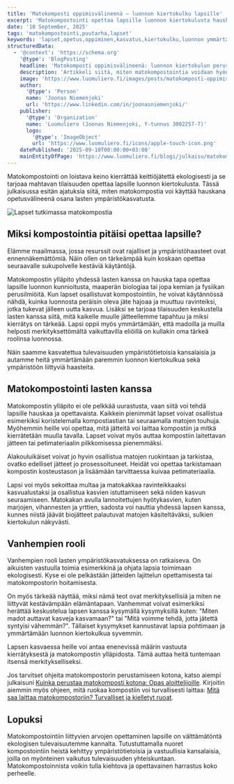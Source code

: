 ```yaml
---
title: 'Matokomposti oppimisvälineenä – luonnon kiertokulku lapsille'
excerpt: 'Matokompostointi opettaa lapsille luonnon kiertokulusta hauskalla tavalla. Tutustu vinkkeihin ja käytännön ideoihin.'
date: '10 September, 2025'
tags: 'matokompostointi,puutarha,lapset'
keywords: 'lapset,opetus,oppiminen,kasvatus,kiertokulku,luonnon ymmärtäminen,matokomposti,koulutus,ympäristökasvatus,kompostimadot,havainnollistaminen,kokeilu,harrastus,tiede,ekologia,ravinnekierto,kierrätys,käytännön oppiminen,työpaja,vanhemmat,yhteisö'
structuredData:
  - '@context': 'https://schema.org'
    '@type': 'BlogPosting'
    headline: 'Matokomposti oppimisvälineenä: luonnon kiertokulun perusteiden opettaminen lapsille'
    description: 'Artikkeli siitä, miten matokompostointia voidaan hyödyntää lasten ympäristökasvatuksessa ja luonnon kiertokulun opettamisessa käytännönläheisesti ja hauskasti.'
    image: 'https://www.luomuliero.fi/images/posts/matokomposti-oppimisvalineena-luonnon-kiertokulun-opettaminen-lapsille/lapset-ja-komposti-1200.jpg'
    author:
      '@type': 'Person'
      name: 'Joonas Niemenjoki'
      url: 'https://www.linkedin.com/in/joonasniemenjoki/'
    publisher:
      '@type': 'Organization'
      name: 'Luomuliero (Joonas Niemenjoki, Y-tunnus 3002257-7)'
      logo:
        '@type': 'ImageObject'
        url: 'https://www.luomuliero.fi/icons/apple-touch-icon.png'
    datePublished: '2025-09-10T00:00:00+03:00'
    mainEntityOfPage: 'https://www.luomuliero.fi/blogi/julkaisu/matokomposti-oppimisvalineena-luonnon-kiertokulun-opettaminen-lapsille'
---
```


Matokompostointi on loistava keino kierrättää keittiöjätettä ekologisesti ja se tarjoaa mahtavan tilaisuuden opettaa lapsille luonnon kiertokulusta. Tässä julkaisussa esitän ajatuksia siitä, miten matokompostia voi käyttää hauskana opetusvälineenä osana lasten ympäristökasvatusta.

<picture>
  <source srcset="/images/posts/matokomposti-oppimisvalineena-luonnon-kiertokulun-opettaminen-lapsille/lapset-ja-komposti-800.avif 800w, /images/posts/matokomposti-oppimisvalineena-luonnon-kiertokulun-opettaminen-lapsille/lapset-ja-komposti-1200.avif 1200w" type="image/avif">
  <source srcset="/images/posts/matokomposti-oppimisvalineena-luonnon-kiertokulun-opettaminen-lapsille/lapset-ja-komposti-800.webp 800w, /images/posts/matokomposti-oppimisvalineena-luonnon-kiertokulun-opettaminen-lapsille/lapset-ja-komposti-1200.webp 1200w" type="image/webp">
  <img src="/images/posts/matokomposti-oppimisvalineena-luonnon-kiertokulun-opettaminen-lapsille/lapset-ja-komposti-800.jpg" srcset="/images/posts/matokomposti-oppimisvalineena-luonnon-kiertokulun-opettaminen-lapsille/lapset-ja-komposti-800.jpg 800w, /images/posts/matokomposti-oppimisvalineena-luonnon-kiertokulun-opettaminen-lapsille/lapset-ja-komposti-1200.jpg 1200w" alt="Lapset tutkimassa matokompostia" sizes="(max-width: 600px) 100vw, 800px" style="max-width:100%;height:auto;" loading="lazy">
</picture>

## Miksi kompostointia pitäisi opettaa lapsille?

Elämme maailmassa, jossa resurssit ovat rajalliset ja ympäristöhaasteet ovat ennennäkemättömiä. Näin ollen on tärkeämpää kuin koskaan opettaa seuraavalle sukupolvelle kestäviä käytäntöjä.

Matokompostin ylläpito yhdessä lasten kanssa on hauska tapa opettaa lapsille luonnon kunnioitusta, maaperän biologiaa tai jopa kemian ja fysiikan perusilmiöitä. Kun lapset osallistuvat kompostointiin, he voivat käytännössä nähdä, kuinka luonnosta peräisin oleva jäte hajoaa ja muuttuu ravinteiksi, jotka tukevat jälleen uutta kasvua. Lisäksi se tarjoaa tilaisuuden keskustella lasten kanssa siitä, mitä kaikelle muulle jätteellemme tapahtuu ja miksi kierrätys on tärkeää. Lapsi oppii myös ymmärtämään, että madoilla ja muilla helposti merkityksettömältä vaikuttavilla eliöillä on kullakin oma tärkeä roolinsa luonnossa.

Näin saamme kasvatettua tulevaisuuden ympäristötietoisia kansalaisia ja autamme heitä ymmärtämään paremmin luonnon kiertokulkua sekä ympäristöön liittyviä haasteita.

## Matokompostointi lasten kanssa

Matokompostin ylläpito ei ole pelkkää uurastusta, vaan siitä voi tehdä lapsille hauskaa ja opettavaista. Kaikkein pienimmät lapset voivat osallistua esimerkiksi koristelemalla kompostiastian tai seuraamalla matojen touhuja. Myöhemmin heille voi opettaa, mitä jätteitä voi laittaa kompostiin ja mitkä kierrätetään muulla tavalla. Lapset voivat myös auttaa kompostiin laitettavan jätteen tai petimateriaalin pilkkomisessa pienemmäksi.

Alakouluikäiset voivat jo hyvin osallistua matojen ruokintaan ja tarkistaa, ovatko edelliset jätteet jo prosessoituneet. Heidät voi opettaa tarkistamaan kompostin kosteustason ja lisäämään tarvittaessa kuivaa petimateriaalia.

Lapsi voi myös sekoittaa multaa ja matokakkaa ravinteikkaaksi kasvualustaksi ja osallistua kasvien istuttamiseen sekä niiden kasvun seuraamiseen. Matokakan avulla lannoitettujen hyötykasvien, kuten marjojen, vihannesten ja yrttien, sadosta voi nauttia yhdessä lapsen kanssa, kunnes niistä jäävät biojätteet palautuvat matojen käsiteltäväksi, sulkien kiertokulun näkyvästi.

## Vanhempien rooli

Vanhempien rooli lasten ympäristökasvatuksessa on ratkaiseva. On aikuisten vastuulla toimia esimerkkinä ja ohjata lapsia toimimaan ekologisesti. Kyse ei ole pelkästään jätteiden lajittelun opettamisesta tai matokompostorin hoitamisesta.

On myös tärkeää näyttää, miksi nämä teot ovat merkityksellisiä ja miten ne liittyvät kestävämpään elämäntapaan. Vanhemmat voivat esimerkiksi herättää keskustelua lapsen kanssa kysymällä kysymyksillä kuten: "Miten madot auttavat kasveja kasvamaan?" tai "Mitä voimme tehdä, jotta jätettä syntyisi vähemmän?". Tällaiset kysymykset kannustavat lapsia pohtimaan ja ymmärtämään luonnon kiertokulkua syvemmin.

Lapsen kasvaessa heille voi antaa enenevissä määrin vastuuta kierrätyksestä ja matokompostin ylläpidosta. Tämä auttaa heitä tuntemaan itsensä merkitykselliseksi.

Jos tarvitset ohjeita matokompostorin perustamiseen kotona, katso aiempi julkaisuni [Kuinka perustaa matokomposti kotona: Opas aloittelijoille](https://www.luomuliero.fi/blogi/julkaisu/kuinka-perustaa-matokomposti-kotona-opas-aloittelijoille). Kirjoitin aiemmin myös ohjeen, mitä ruokaa kompostiin voi turvallisesti laittaa: [Mitä saa laittaa matokompostoriin? Turvalliset ja kielletyt ruoat](https://www.luomuliero.fi/blogi/julkaisu/mita-saa-laittaa-matokompostoriin-turvalliset-ja-kielletyt-ruoat).

## Lopuksi

Matokompostointiin liittyvien arvojen opettaminen lapsille on välttämätöntä ekologisen tulevaisuutemme kannalta. Tutustuttamalla nuoret kompostointiin heistä kehittyy ympäristötietoisia ja vastuullisia kansalaisia, joilla on myönteinen vaikutus tulevaisuuden yhteiskuntaan. Matokompostoinnista voikin tulla kiehtova ja opettavainen harrastus koko perheelle.
